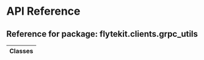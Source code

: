 # API Reference

## Reference for package: flytekit.clients.grpc_utils

| Classes  |
| :------------- |
